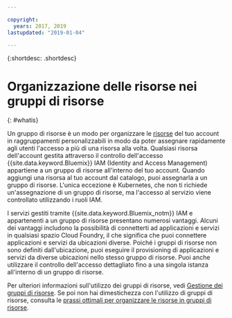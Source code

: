 ```yaml
---

copyright:
  years: 2017, 2019
lastupdated: "2019-01-04"

---
```


{:shortdesc: .shortdesc}

# Organizzazione delle risorse nei gruppi di risorse
{: #whatis}

Un gruppo di risorse è un modo per organizzare le [risorse](/docs/resources/acct_resources.html#resource) del tuo account in raggruppamenti personalizzabili in modo da poter assegnare rapidamente agli utenti l'accesso a più di una risorsa alla volta. Qualsiasi risorsa dell'account gestita attraverso il controllo dell'accesso {{site.data.keyword.Bluemix}} IAM (Identity and Access Management) appartiene a un gruppo di risorse all'interno del tuo account. Quando aggiungi una risorsa al tuo account dal catalogo, puoi assegnarla a un gruppo di risorse. L'unica eccezione è Kubernetes, che non ti richiede un'assegnazione di un gruppo di risorse, ma l'accesso al servizio viene controllato utilizzando i ruoli IAM.

I servizi gestiti tramite {{site.data.keyword.Bluemix_notm}} IAM e appartenenti a un gruppo di risorse presentano numerosi vantaggi. Alcuni dei vantaggi includono la possibilità di connetterti ad applicazioni e servizi in qualsiasi spazio Cloud Foundry, il che significa che puoi connettere applicazioni e servizi da ubicazioni diverse. Poiché i gruppi di risorse non sono definiti dall'ubicazione, puoi eseguire il provisioning di applicazioni e servizi da diverse ubicazioni nello stesso gruppo di risorse. Puoi anche utilizzare il controllo dell'accesso dettagliato fino a una singola istanza all'interno di un gruppo di risorse.

Per ulteriori informazioni sull'utilizzo dei gruppi di risorse, vedi [Gestione dei gruppi di risorse](/docs/resources/resourcegroups.html). Se poi non hai dimestichezza con l'utilizzo di gruppi di risorse, consulta le [prassi ottimali per organizzare le risorse in gruppi di risorse](/docs/resources/bestpractice_rgs.html#bp_resourcegroups).
